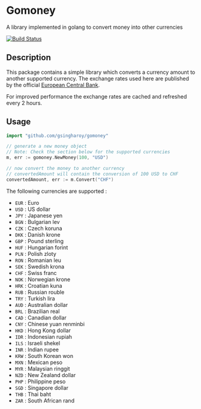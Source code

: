 # Gomoney

A library implemented in golang to convert money into other currencies

[![Build Status](https://travis-ci.org/gsingharoy/gomoney.svg?branch=master)](https://travis-ci.org/gsingharoy/gomoney)

## Description
This package contains a simple library which converts a currency amount to another supported currency. The exchange rates used here are published by the official [European Central Bank](http://www.ecb.europa.eu/stats/exchange/eurofxref/html/index.en.html).

For improved performance the exchange rates are cached and refreshed every 2 hours.

## Usage

```go
import "github.com/gsingharoy/gomoney"

// generate a new money object
// Note: Check the section below for the supported currencies
m, err := gomoney.NewMoney(100, "USD")

// now convert the money to another currency
// convertedAmount will contain the conversion of 100 USD to CHF
convertedAmount, err := m.Convert("CHF")
```

The following currencies are supported :

* `EUR` : Euro
* `USD` : US dollar
* `JPY` : Japanese yen
* `BGN` : Bulgarian lev
* `CZK` : Czech koruna
* `DKK` : Danish krone
* `GBP` : Pound sterling
* `HUF` : Hungarian forint
* `PLN` : Polish zloty
* `RON` : Romanian leu
* `SEK` : Swedish krona
* `CHF` : Swiss franc
* `NOK` : Norwegian krone
* `HRK` : Croatian kuna
* `RUB` : Russian rouble
* `TRY` : Turkish lira
* `AUD` : Australian dollar
* `BRL` : Brazilian real
* `CAD` : Canadian dollar
* `CNY` : Chinese yuan renminbi
* `HKD` : Hong Kong dollar
* `IDR` : Indonesian rupiah
* `ILS` : Israeli shekel
* `INR` : Indian rupee
* `KRW` : South Korean won
* `MXN` : Mexican peso
* `MYR` : Malaysian ringgit
* `NZD` : New Zealand dollar
* `PHP` : Philippine peso
* `SGD` : Singapore dollar
* `THB` : Thai baht
* `ZAR` : South African rand
